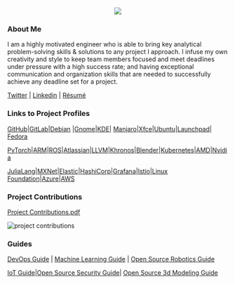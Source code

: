 <h1 align="center">
 <img src="https://user-images.githubusercontent.com/45159366/81243342-6c350f00-8fc4-11ea-9037-9cbe0f7bf3ff.png">
</h1>

### About Me
I am a highly motivated engineer who is able to bring key analytical problem-solving skills & solutions to any project I approach. I infuse my own creativity and style to keep team members focused and meet deadlines under pressure with a high success rate; and having exceptional communication and organization skills that are needed to successfully achieve any deadline set for a project. 

[Twitter](https://twitter.com/Miker256) | [Linkedin](https://www.linkedin.com/in/michael-royal-b923b4134/) | [Résumé](https://github.com/mikeroyal/mikeroyal.github.io/files/4578853/MichaelR_Resume.pdf)

### Links to Project Profiles

[GitHub](https://github.com/mikeroyal)|[GitLab](https://gitlab.com/maos20008)|[Debian](https://salsa.debian.org/mikeroyal-guest) |[Gnome](https://gitlab.gnome.org/maos20008)|[KDE](https://invent.kde.org/mikeroyal)| [Manjaro](https://gitlab.manjaro.org/mikeroyal?nav_source=navbar)|[Xfce](https://gitlab.xfce.org/mikeroyal)|[Ubuntu](https://discourse.ubuntu.com/u/khaotic/summary)|[Launchpad](https://launchpad.net/~maos20008)| [Fedora](https://discussion.fedoraproject.org/u/miker256/summary)

[PyTorch](https://discuss.pytorch.org/u/miker256/summary)|[ARM](https://community.arm.com/members/miker256)|[ROS](https://discourse.ros.org/u/miker256/summary)|[Atlassian](https://community.developer.atlassian.com/u/mikeroyal/summary)|[LLVM](https://llvm.discourse.group/u/miker256/summary)|[Khronos](https://community.khronos.org/u/miker256/summary)|[Blender](https://devtalk.blender.org/u/miker256/summary)|[Kubernetes](https://discuss.kubernetes.io/u/miker256/summary)|[AMD](https://community.amd.com/people/miker256)|[Nvidia](https://forums.developer.nvidia.com/u/mikeroyal/summary)

[JuliaLang](https://discourse.julialang.org/u/miker256)|[MXNet](https://discuss.mxnet.io/u/miker256/summary)|[Elastic](https://discuss.elastic.co/u/miker256/summary)|[HashiCorp](https://discuss.hashicorp.com/u/mikeroyal/summary)|[Grafana](https://community.grafana.com/u/mikeroyal/summary)|[Istio](https://discuss.istio.io/u/mikeroyal/summary)|[Linux Foundation](https://forum.linuxfoundation.org/profile/mikeroyal)|[Azure](https://techcommunity.microsoft.com/t5/user/viewprofilepage/user-id/463780)|[AWS](https://forums.aws.amazon.com/category.jspa?categoryID=3)

### Project Contributions
[Project Contributions.pdf](https://github.com/mikeroyal/mikeroyal.github.io/files/4536764/Project.Contributions.pdf)

![project contributions](https://user-images.githubusercontent.com/45159366/80323848-acd1a300-87e2-11ea-9e0d-261de4575a8e.png)

### Guides

[DevOps Guide](https://salsa.debian.org/mikeroyal-guest/devops) | [Machine Learning Guide](https://gitlab.com/maos20008/intro-to-machine-learning) | [Open Source Robotics Guide](https://invent.kde.org/mikeroyal/robotics)

[IoT Guide](https://github.com/mikeroyal/IoT-Guide)|[Open Source Security Guide](https://salsa.debian.org/mikeroyal-guest/open-source-security-guide)| [Open Source 3d Modeling Guide](https://gitlab.com/maos20008/open-source-3d-modeling-guide)

